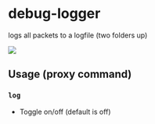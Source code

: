 # debug-logger
logs all packets to a logfile (two folders up)

<img src=https://i.imgur.com/NNHsGhx.jpg>

## Usage (proxy command)
### `log`
- Toggle on/off (default is off)


